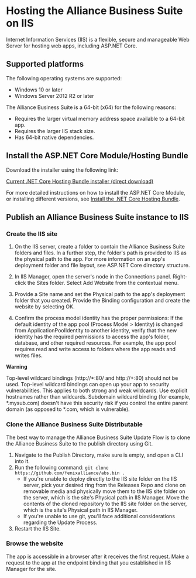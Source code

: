 # Hosting the Alliance Business Suite on IIS

Internet Information Services (IIS) is a flexible, secure and manageable Web Server for hosting web apps, including ASP.NET Core.

## Supported platforms
The following operating systems are supported:

- Windows 10 or later
- Windows Server 2012 R2 or later

The Alliance Business Suite is a 64-bit (x64) for the following reasons:

- Requires the larger virtual memory address space available to a 64-bit app.
- Requires the larger IIS stack size.
- Has 64-bit native dependencies.


## Install the ASP.NET Core Module/Hosting Bundle

Download the installer using the following link:

[Current .NET Core Hosting Bundle installer (direct download)](https://dotnet.microsoft.com/permalink/dotnetcore-current-windows-runtime-bundle-installer)

For more detailed instructions on how to install the ASP.NET Core Module, or installing different versions, see [Install the .NET Core Hosting Bundle](https://docs.microsoft.com/en-us/aspnet/core/host-and-deploy/iis/hosting-bundle?view=aspnetcore-5.0).


## Publish an Alliance Business Suite instance to IIS

### Create the IIS site

1.  On the IIS server, create a folder to contain the Alliance Business Suite folders and files. In a further step, the folder's path is provided to IIS as the physical path to the app. For more information on an app's deployment folder and file layout, see ASP.NET Core directory structure.

2. In IIS Manager, open the server's node in the Connections panel. Right-click the Sites folder. Select Add Website from the contextual menu.

3. Provide a Site name and set the Physical path to the app's deployment folder that you created. Provide the Binding configuration and create the website by selecting OK.

4. Confirm the process model identity has the proper permissions: If the default identity of the app pool (Process Model > Identity) is changed from ApplicationPoolIdentity to another identity, verify that the new identity has the required permissions to access the app's folder, database, and other required resources. For example, the app pool requires read and write access to folders where the app reads and writes files.

**Warning**

Top-level wildcard bindings (http://*:80/ and http://+:80) should not be used. Top-level wildcard bindings can open up your app to security vulnerabilities. This applies to both strong and weak wildcards. Use explicit hostnames rather than wildcards. Subdomain wildcard binding (for example, *.mysub.com) doesn't have this security risk if you control the entire parent domain (as opposed to *.com, which is vulnerable). 


### Clone the Alliance Business Suite Distributable

The best way to manage the Alliance Business Suite Update Flow is to clone the Alliance Business Suite to the publish directory using Git.

1. Navigate to the Publish Directory, make sure is empty, and open a CLI into it.
1. Run the following command: `git clone https://github.com/fenixalliance/abs.bin .`
    - If you're unable to deploy directly to the IIS site folder on the IIS server, pick your desired ring from the Releases Repo and clone on removable media and physically move them to the IIS site folder on the server, which is the site's Physical path in IIS Manager. Move the contents of the cloned repository to the IIS site folder on the server, which is the site's Physical path in IIS Manager.
    - If you're unable to use git, you'll face additional considerations regarding the Update Process. 
1. Restart the IIS Site.

### Browse the website
The app is accessible in a browser after it receives the first request. Make a request to the app at the endpoint binding that you established in IIS Manager for the site.
